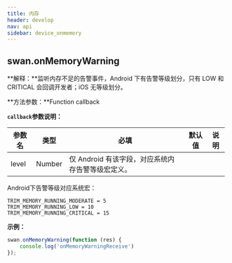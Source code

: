 ```yaml
---
title: 内存
header: develop
nav: api
sidebar: device_onmemory
---
```


## swan.onMemoryWarning

**解释：**监听内存不足的告警事件，Android 下有告警等级划分，只有 LOW 和 CRITICAL 会回调开发者；iOS 无等级划分。

**方法参数：**Function callback

**`callback`参数说明：**

|参数名 |类型  |必填 | 默认值 |说明|
|---- | ---- | ---- | ----|----|
|level |Number |仅 Android 有该字段，对应系统内存告警等级宏定义。|

Android下告警等级对应系统宏：

```
TRIM_MEMORY_RUNNING_MODERATE = 5
TRIM_MEMORY_RUNNING_LOW = 10
TRIM_MEMORY_RUNNING_CRITICAL = 15
```
**示例：**

```js
swan.onMemoryWarning(function (res) {
    console.log('onMemoryWarningReceive')
});
```
<!-- #### 错误码

**Andriod**

|错误码|说明|
|--|--|
|202|解析失败，请检查参数是否正确。|
|1001|执行失败|

**iOS**

|错误码|说明|
|--|--|
|202|解析失败，请检查参数是否正确。| -->